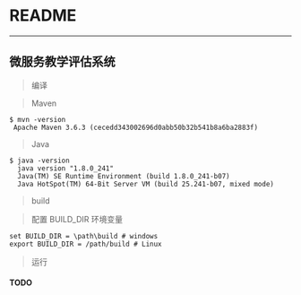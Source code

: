 # README

---

## 微服务教学评估系统

> 编译

> Maven

```
$ mvn -version
 Apache Maven 3.6.3 (cecedd343002696d0abb50b32b541b8a6ba2883f)
```

> Java

```
$ java -version
  java version "1.8.0_241"
  Java(TM) SE Runtime Environment (build 1.8.0_241-b07)
  Java HotSpot(TM) 64-Bit Server VM (build 25.241-b07, mixed mode)
```
> build

> 配置 BUILD_DIR 环境变量

```
set BUILD_DIR = \path\build # windows
export BUILD_DIR = /path/build # Linux
```

> 运行

#### TODO
